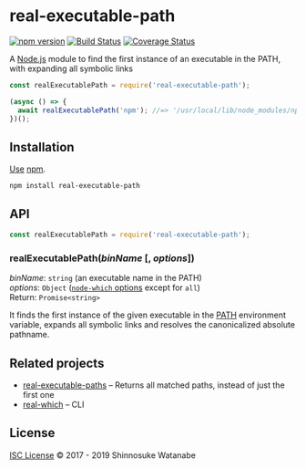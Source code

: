 # real-executable-path

[![npm version](https://img.shields.io/npm/v/real-executable-path.svg)](https://www.npmjs.com/package/real-executable-path)
[![Build Status](https://travis-ci.com/shinnn/real-executable-path.svg?branch=master)](https://travis-ci.com/shinnn/real-executable-path)
[![Coverage Status](https://img.shields.io/coveralls/shinnn/real-executable-path.svg)](https://coveralls.io/github/shinnn/real-executable-path)

A [Node.js](https://nodejs.org) module to find the first instance of an executable in the PATH, with expanding all symbolic links

```javascript
const realExecutablePath = require('real-executable-path');

(async () => {
  await realExecutablePath('npm'); //=> '/usr/local/lib/node_modules/npm/bin/npm-cli.js'
})();
```

## Installation

[Use](https://docs.npmjs.com/cli/install) [npm](https://docs.npmjs.com/about-npm/).

```
npm install real-executable-path
```

## API

```javascript
const realExecutablePath = require('real-executable-path');
```

### realExecutablePath(*binName* [, *options*])

*binName*: `string` (an executable name in the PATH)  
*options*: `Object` ([`node-which` options](https://github.com/npm/node-which#options) except for `all`)  
Return: `Promise<string>`

It finds the first instance of the given executable in the [PATH](http://pubs.opengroup.org/onlinepubs/000095399/basedefs/xbd_chap08.html#tag_08_03) environment variable, expands all symbolic links and resolves the canonicalized absolute pathname.

## Related projects

* [real-executable-paths](https://github.com/shinnn/real-executable-paths) – Returns all matched paths, instead of just the first one
* [real-which](https://github.com/shinnn/real-which) – CLI

## License

[ISC License](./LICENSE) © 2017 - 2019 Shinnosuke Watanabe
